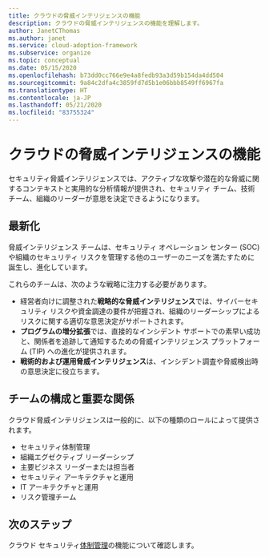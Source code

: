 ```yaml
---
title: クラウドの脅威インテリジェンスの機能
description: クラウドの脅威インテリジェンスの機能を理解します。
author: JanetCThomas
ms.author: janet
ms.service: cloud-adoption-framework
ms.subservice: organize
ms.topic: conceptual
ms.date: 05/15/2020
ms.openlocfilehash: b73dd0cc766e9e4a8fedb93a3d59b154da4dd504
ms.sourcegitcommit: 9a84c2dfa4c3859fd7d5b1e06bbb8549ff6967fa
ms.translationtype: HT
ms.contentlocale: ja-JP
ms.lasthandoff: 05/21/2020
ms.locfileid: "83755324"
---
```

# <a name="function-of-cloud-threat-intelligence"></a>クラウドの脅威インテリジェンスの機能

セキュリティ脅威インテリジェンスでは、アクティブな攻撃や潜在的な脅威に関するコンテキストと実用的な分析情報が提供され、セキュリティ チーム、技術チーム、組織のリーダーが意思を決定できるようになります。

## <a name="modernization"></a>最新化

脅威インテリジェンス チームは、セキュリティ オペレーション センター (SOC) や組織のセキュリティ リスクを管理する他のユーザーのニーズを満たすために誕生し、進化しています。

これらのチームは、次のような戦略に注力する必要があります。

- 経営者向けに調整された**戦略的な脅威インテリジェンス**では、サイバーセキュリティ リスクや資金調達の要件が把握され、組織のリーダーシップによるリスクに関する適切な意思決定がサポートされます。
- **プログラムの増分拡張**では、直接的なインシデント サポートでの素早い成功と、関係者を追跡して通知するための脅威インテリジェンス プラットフォーム (TIP) への進化が提供されます。
- **戦術的および運用脅威インテリジェンス**は、インシデント調査や脅威検出時の意思決定に役立ちます。

## <a name="team-composition-and-key-relationships"></a>チームの構成と重要な関係

クラウド脅威インテリジェンスは一般的に、以下の種類のロールによって提供されます。

- セキュリティ体制管理
- 組織エグゼクティブ リーダーシップ
- 主要ビジネス リーダーまたは担当者
- セキュリティ アーキテクチャと運用
- IT アーキテクチャと運用
- リスク管理チーム

## <a name="next-steps"></a>次のステップ

クラウド セキュリティ[体制管理](./cloud-security-posture-management.md)の機能について確認します。
